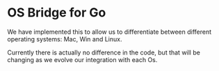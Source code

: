 # OS Bridge for Go

We have implemented this to allow us to differentiate between different operating systems: Mac, Win and Linux.
	
Currently there is actually no difference in the code, but that will be changing as we evolve our integration with each Os.	
